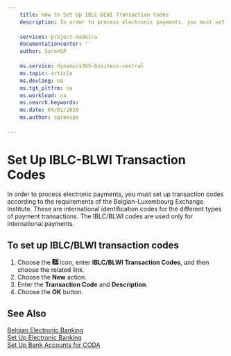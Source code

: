 ```yaml
---
    title: How to Set Up IBLC-BLWI Transaction Codes
    description: In order to process electronic payments, you must set up transaction codes according to the requirements of the Belgian-Luxembourg Exchange Institute. 

    services: project-madeira 
    documentationcenter: ''
    author: SorenGP

    ms.service: dynamics365-business-central
    ms.topic: article
    ms.devlang: na
    ms.tgt_pltfrm: na
    ms.workload: na
    ms.search.keywords:
    ms.date: 04/01/2020
    ms.author: sgroespe

---
```

# Set Up IBLC-BLWI Transaction Codes
In order to process electronic payments, you must set up transaction codes according to the requirements of the Belgian-Luxembourg Exchange Institute. These are international identification codes for the different types of payment transactions. The IBLC/BLWI codes are used only for international payments.  

## To set up IBLC/BLWI transaction codes  

1.  Choose the ![Search for Page or Report](../../media/ui-search/search_small.png "Search for Page or Report icon") icon, enter **IBLC/BLWI Transaction Codes**, and then choose the related link.  
2.  Choose the **New** action.  
3.  Enter the **Transaction Code** and **Description**.  
4.  Choose the **OK** button.  

## See Also  
 [Belgian Electronic Banking](belgian-electronic-banking.md)   
 [Set Up Electronic Banking](how-to-set-up-electronic-banking.md)   
 [Set Up Bank Accounts for CODA](how-to-set-up-bank-accounts-for-coda.md)
